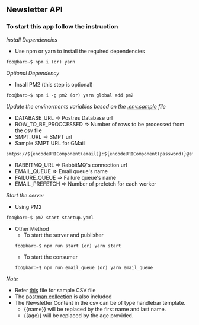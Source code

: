 ## Newsletter API

### To start this app follow the instruction

*Install Dependencies*
* Use npm or yarn to install the required dependencies
```console
foo@bar:~$ npm i (or) yarn
```

*Optional Dependency*
* Insall PM2 (this step is optional)
```console
foo@bar:~$ npm i -g pm2 (or) yarn global add pm2
```

*Update the envinorments variables based on the [.env.sample][env] file*
  * DATABASE_URL => Postres Database url
  * ROW_TO_BE_PROCCESSED => Number of rows to be processed from the csv file
  * SMPT_URL => SMPT url
  * Sample SMPT URL for GMail
  ```console
  smtps://${encodeURIComponent(email)}:${encodeURIComponent(password)}@smtp.gmail.com:465
  ```
  * RABBITMQ_URL => RabbitMQ's connection url
  * EMAIL_QUEUE => Email queue's name
  * FAILURE_QUEUE => Failure queue's name
  * EMAIL_PREFETCH => Number of prefetch for each worker

*Start the server*
  * Using PM2
  ```console
  foo@bar:~$ pm2 start startup.yaml
  ```
  * Other Method
    * To start the server and publisher 
    ```console
    foo@bar:~$ npm run start (or) yarn start
    ```
    * To start the consumer 
    ```console
    foo@bar:~$ npm run email_queue (or) yarn email_queue
    ```

*Note*
  * Refer [this][csv] file for sample CSV file
  * The [postman collection][postman] is also included
  * The Newsletter Content in the csv can be of type handlebar template.
    * {{name}} will be replaced by the first name and last name.
    * {{age}} will be replaced by the age provided. 

[env]: https://github.com/jehincastic/newsletter-api/blob/master/.env.sample
[postman]: https://github.com/jehincastic/newsletter-api/blob/master/sample_files/postman_collection.json
[csv]: https://github.com/jehincastic/newsletter-api/blob/master/sample_files/sample_data.csv
